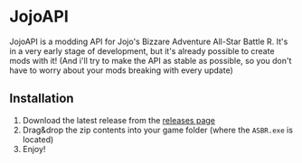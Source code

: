 
# JojoAPI

JojoAPI is a modding API for Jojo's Bizzare Adventure All-Star Battle R. It's in a very early stage of development, but it's already possible to create mods with it! (And i'll try to make the API as stable as possible, so you don't have to worry about your mods breaking with every update)

## Installation

1. Download the latest release from the [releases page](https://github.com/Kapilarny/JAPI/releases)
2. Drag&drop the zip contents into your game folder (where the `ASBR.exe` is located)
3. Enjoy!
